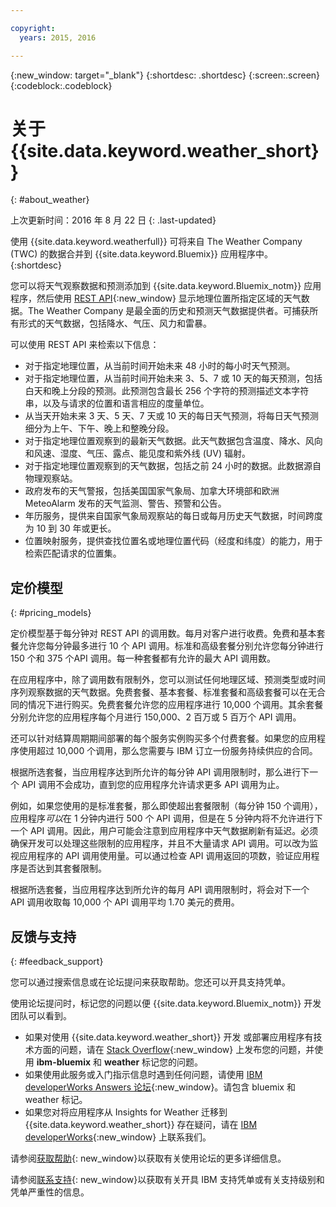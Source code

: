 ```yaml
---

copyright:
  years: 2015, 2016

---
```


{:new_window: target="_blank"}
{:shortdesc: .shortdesc}
{:screen:.screen}
{:codeblock:.codeblock}

# 关于 {{site.data.keyword.weather_short}}
{: #about_weather}

上次更新时间：2016 年 8 月 22 日
{: .last-updated}

使用 {{site.data.keyword.weatherfull}} 可将来自 The Weather Company (TWC) 的数据合并到 {{site.data.keyword.Bluemix}} 应用程序中。
{:shortdesc}

您可以将天气观察数据和预测添加到 {{site.data.keyword.Bluemix_notm}} 应用程序，然后使用 [REST API](https://twcservice.{APPDomain}/rest-api/){:new_window} 显示地理位置所指定区域的天气数据。The Weather Company 是最全面的历史和预测天气数据提供者。可捕获所有形式的天气数据，包括降水、气压、风力和雷暴。

可以使用 REST API 来检索以下信息：

* 对于指定地理位置，从当前时间开始未来 48 小时的每小时天气预测。
* 对于指定地理位置，从当前时间开始未来 3、5、7 或 10 天的每天预测，包括白天和晚上分段的预测。此预测包含最长 256 个字符的预测描述文本字符串，以及与请求的位置和语言相应的度量单位。
* 从当天开始未来 3 天、5 天、7 天或 10 天的每日天气预测，将每日天气预测细分为上午、下午、晚上和整晚分段。
* 对于指定地理位置观察到的最新天气数据。此天气数据包含温度、降水、风向和风速、湿度、气压、露点、能见度和紫外线 (UV) 辐射。
* 对于指定地理位置观察到的天气数据，包括之前 24 小时的数据。此数据源自物理观察站。
* 政府发布的天气警报，包括美国国家气象局、加拿大环境部和欧洲 MeteoAlarm 发布的天气监测、警告、预警和公告。
* 年历服务，提供来自国家气象局观察站的每日或每月历史天气数据，时间跨度为 10 到 30 年或更长。
* 位置映射服务，提供查找位置名或地理位置代码（经度和纬度）的能力，用于检索匹配请求的位置集。

## 定价模型
{: #pricing_models}

定价模型基于每分钟对 REST API 的调用数。每月对客户进行收费。免费和基本套餐允许您每分钟最多进行 10 个 API 调用。标准和高级套餐分别允许您每分钟进行 150 个和 375 个API 调用。每一种套餐都有允许的最大 API 调用数。

在应用程序中，除了调用数有限制外，您可以测试任何地理区域、预测类型或时间序列观察数据的天气数据。免费套餐、基本套餐、标准套餐和高级套餐可以在无合同的情况下进行购买。免费套餐允许您的应用程序进行 10,000 个调用。其余套餐分别允许您的应用程序每个月进行 150,000、2 百万或 5 百万个 API 调用。

还可以针对结算周期期间部署的每个服务实例购买多个付费套餐。如果您的应用程序使用超过 10,000 个调用，那么您需要与 IBM 订立一份服务持续供应的合同。

根据所选套餐，当应用程序达到所允许的每分钟 API 调用限制时，那么进行下一个 API 调用不会成功，直到您的应用程序允许请求更多 API 调用为止。

例如，如果您使用的是标准套餐，那么即使超出套餐限制（每分钟 150 个调用），应用程序*可以*在 1 分钟内进行 500 个 API 调用，但是在 5 分钟内将不允许进行下一个 API 调用。因此，用户可能会注意到应用程序中天气数据刷新有延迟。必须确保开发可以处理这些限制的应用程序，并且不大量请求 API 调用。可以改为监视应用程序的 API 调用使用量。可以通过检查 API 调用返回的项数，验证应用程序是否达到其套餐限制。

根据所选套餐，当应用程序达到所允许的每月 API 调用限制时，将会对下一个 API 调用收取每 10,000 个 API 调用平均 1.70 美元的费用。

## 反馈与支持
{: #feedback_support}

您可以通过搜索信息或在论坛提问来获取帮助。您还可以开具支持凭单。

使用论坛提问时，标记您的问题以便
{{site.data.keyword.Bluemix_notm}} 开发团队可以看到。


* 如果对使用 {{site.data.keyword.weather_short}} 开发
或部署应用程序有技术方面的问题，请在
[Stack
Overflow](https://stackoverflow.com/questions/tagged/ibm-bluemix+weather){:new_window} 上发布您的问题，并使用
**ibm-bluemix** 和 **weather**
标记您的问题。
* 如果使用此服务或入门指示信息时遇到任何问题，请使用
[IBM
developerWorks Answers 论坛](https://developer.ibm.com/answers/topics/weather/?smartspace=bluemix){:new_window}。请包含 bluemix 和 weather 标记。
* 如果您对将应用程序从 Insights for Weather 迁移到
{{site.data.keyword.weather_short}} 存在疑问，请在
[IBM
developerWorks](http://www.ibm.com/developerworks){:new_window} 上联系我们。

请参阅[获取帮助](https://console.{DomainName}/docs/support/index.html#getting-help){: new_window}以获取有关使用论坛的更多详细信息。

请参阅[联系支持](https://console.{DomainName}/docs/support/index.html#contacting-support){: new_window}以获取有关开具 IBM 支持凭单或有关支持级别和凭单严重性的信息。
